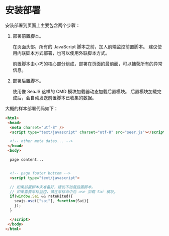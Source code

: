 
# 安装部署

安装部署到页面上主要包含两个步骤：

1. 部署前置脚本。

    在页面头部，所有的 JavaScript 脚本之前，加人前端监控前置脚本。
    建议使用内联脚本方式部署，也可以使用外联脚本方式。

    前置脚本由小巧的核心部分组成，部署在页面的最前面，可以捕获所有的异常信息。

2. 部署后置脚本。

    使用像 SeaJS 这样的 CMD 模块加载器动态加载后置模块。
    后置模块加载完成后，会自动发送前置脚本已收集的数据。

大概的样本部署代码如下：

```html
<html>
 <head>
  <meta charset="utf-8" />
  <script type="text/javascript" charset="utf-8" src="seer.js"></script>

  <!-- other meta datas... -->
 </head>
 <body>

  page content...


  <!-- page footer bottom -->
  <script type="text/javascript">

  // 如果前置脚本未准备好，建议不加载后置脚本。
  // 如果需要采样监控，请在采样命中后 use 加载 Sai 模块。
  if(window.Sai && rateHited){
    seajs.use(["sai"], function(Sai){
    });
  }

  </script>
 </body>
</html>
```
